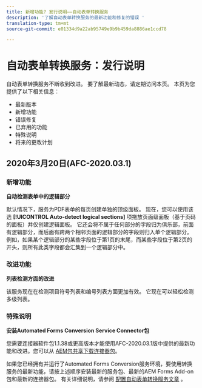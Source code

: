 ```yaml
---
title: 新增功能? 发行说明——自动表单转换服务
description: '了解自动表单转换服务的最新功能和修复的错误 '
translation-type: tm+mt
source-git-commit: e01334d9a22ab95749e9b9b459da8886ae1ccd78

---
```



# 自动表单转换服务：发行说明

自动表单转换服务不断收到改进。 要了解最新动态，请定期访问本页。 本页为您提供了以下相关信息：

* 最新版本
* 新增功能
* 错误修复
* 已弃用的功能
* 特殊说明
* 将来的更改计划

## 2020年3月20日(AFC-2020.03.1)

### 新增功能

**自动检测表单中的逻辑部分**

默认情况下，服务为PDF表单的每页创建单独的顶级面板。 现在，您可以使用该选 **[!UICONTROL Auto-detect logical sections]** 项拖放页面级面板（基于页码的面板）并仅创建逻辑面板。  它还会将不属于任何部分的字段归为俱乐部，前面有逻辑部分，而后面有跨两个相邻页面的逻辑部分的字段则归入单个逻辑部分。 例如，如果某个逻辑部分的某些字段位于第1页的末尾，而某些字段位于第2页的开头，则所有此类字段都会汇集到一个逻辑部分中。

### 改进功能

**列表检测方面的改进**

该服务现在在检测项目符号列表和编号列表方面更加有效。 它现在可以轻松检测多级列表。

### 特殊说明

**安装Automated Forms Conversion Service Connector包**

您需要连接器软件包1.1.38或更高版本才能使用AFC-2020.03.1版中提供的最新功能和改进。您可以从 [AEM包共享下载连接器包](https://www.adobeaemcloud.com/content/marketplace/marketplaceProxy.html?packagePath=/content/companies/public/adobe/packages/cq650/featurepack/AFCS-Connector-2020.03.1)。

如果您已经拥有并运行了Automated Forms Conversion服务环境，要使用转换服务的最新功能，请按上述顺序安装最新的服务包、最新的AEM Forms Add-on包和最新的连接器包。 有关详细说明，请参阅 [配置自动表单转换服务文章](configure-service.md) 。

